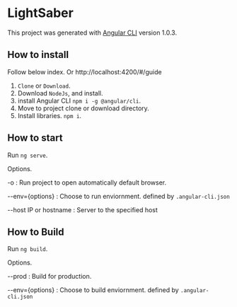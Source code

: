 # LightSaber

This project was generated with [Angular CLI](https://github.com/angular/angular-cli) version 1.0.3.

## How to install

Follow below index. Or http://localhost:4200/#/guide

1) `Clone` or `Download`.
2) Download `NodeJs`, and install.
3) install Angular CLI `npm i -g @angular/cli`.
4) Move to project clone or download directory.
5) Install libraries. `npm i`.

## How to start

Run `ng serve`.

Options.

 -o : Run project to open automatically default browser.
 
 --env={options} : Choose to run enviornment. defined by `.angular-cli.json`
 
 --host IP or hostname : Server to the specified host 

## How to Build

Run `ng build`.

Options.

 --prod : Build for production.
 
 --env={options} : Choose to build enviornment. defined by `.angular-cli.json`
